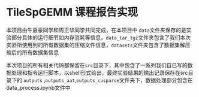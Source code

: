 # TileSpGEMM 课程报告实现

 本项目由牛嘉豪同学和周正华同学共同完成，在本项目中 `data`文件夹保存的是实验部分具体的运行细节如内存消耗等信息，`data_tar_tgz`文件夹包含了我们本次实验所使用到的所有数据集的压缩文件信息，`datasets`文件夹包含了数据集解压缩后的所有数据集信息

 本次项目的所有相关代码都保留在`src`目录下，其中包含了一系列我们自已写的数据处理和指令运行脚本，以shell形式给出，最终实验结果的输出记录保存在src目录下的 `outputs` ,`outputs_aat`,`outputs_cusparse`文件夹下，数据处理部分包含在data_process.ipynb文件中






 




